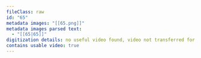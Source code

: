 ```yaml
---
fileClass: raw
id: "65"
metadata images: "[[65.png]]"
metadata images parsed text:
  - "[[65|65]]"
digitization details: no useful video found, video not transferred for parsing
contains usable video: true
---
```

